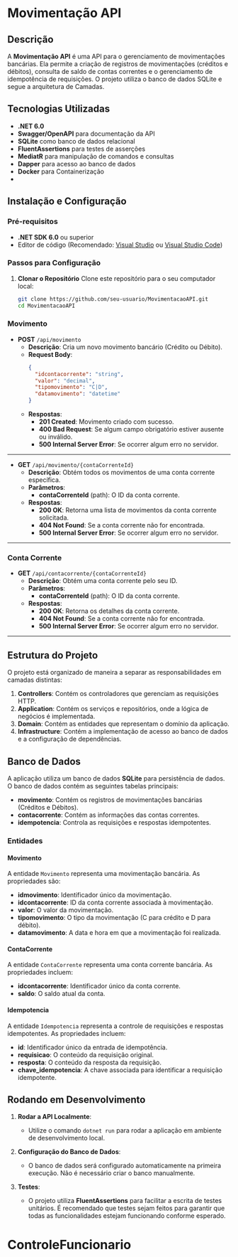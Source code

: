 # **Movimentação API**

## **Descrição**
A **Movimentação API** é uma API para o gerenciamento de movimentações bancárias. Ela permite a criação de registros de movimentações (créditos e débitos), consulta de saldo de contas correntes e o gerenciamento de idempotência de requisições. O projeto utiliza o banco de dados SQLite e segue a arquitetura de Camadas.

## **Tecnologias Utilizadas**
- **.NET 6.0**
- **Swagger/OpenAPI** para documentação da API
- **SQLite** como banco de dados relacional
- **FluentAssertions** para testes de asserções
- **MediatR** para manipulação de comandos e consultas
- **Dapper** para acesso ao banco de dados
- **Docker** para Containerização
- 
## **Instalação e Configuração**

### **Pré-requisitos**
- **.NET SDK 6.0** ou superior
- Editor de código (Recomendado: [Visual Studio](https://visualstudio.microsoft.com/) ou [Visual Studio Code](https://code.visualstudio.com/))

### **Passos para Configuração**

1. **Clonar o Repositório**
   Clone este repositório para o seu computador local:

   ```bash
   git clone https://github.com/seu-usuario/MovimentacaoAPI.git
   cd MovimentacaoAPI

### **Movimento**

- **POST** `/api/movimento`
  - **Descrição**: Cria um novo movimento bancário (Crédito ou Débito).
  - **Request Body**: 
    ```json
    {
      "idcontacorrente": "string",
      "valor": "decimal",
      "tipomovimento": "C|D",
      "datamovimento": "datetime"
    }
    ```
  - **Respostas**:
    - **201 Created**: Movimento criado com sucesso.
    - **400 Bad Request**: Se algum campo obrigatório estiver ausente ou inválido.
    - **500 Internal Server Error**: Se ocorrer algum erro no servidor.

---

- **GET** `/api/movimento/{contaCorrenteId}`
  - **Descrição**: Obtém todos os movimentos de uma conta corrente específica.
  - **Parâmetros**:
    - **contaCorrenteId** (path): O ID da conta corrente.
  - **Respostas**:
    - **200 OK**: Retorna uma lista de movimentos da conta corrente solicitada.
    - **404 Not Found**: Se a conta corrente não for encontrada.
    - **500 Internal Server Error**: Se ocorrer algum erro no servidor.

---

### **Conta Corrente**

- **GET** `/api/contacorrente/{contaCorrenteId}`
  - **Descrição**: Obtém uma conta corrente pelo seu ID.
  - **Parâmetros**:
    - **contaCorrenteId** (path): O ID da conta corrente.
  - **Respostas**:
    - **200 OK**: Retorna os detalhes da conta corrente.
    - **404 Not Found**: Se a conta corrente não for encontrada.
    - **500 Internal Server Error**: Se ocorrer algum erro no servidor.

---

## **Estrutura do Projeto**

O projeto está organizado de maneira a separar as responsabilidades em camadas distintas:

1. **Controllers**: Contém os controladores que gerenciam as requisições HTTP.
2. **Application**: Contém os serviços e repositórios, onde a lógica de negócios é implementada.
3. **Domain**: Contém as entidades que representam o domínio da aplicação.
4. **Infrastructure**: Contém a implementação de acesso ao banco de dados e a configuração de dependências.

## **Banco de Dados**

A aplicação utiliza um banco de dados **SQLite** para persistência de dados. O banco de dados contém as seguintes tabelas principais:

- **movimento**: Contém os registros de movimentações bancárias (Créditos e Débitos).
- **contacorrente**: Contém as informações das contas correntes.
- **idempotencia**: Controla as requisições e respostas idempotentes.

### **Entidades**

#### **Movimento**
A entidade `Movimento` representa uma movimentação bancária. As propriedades são:

- **idmovimento**: Identificador único da movimentação.
- **idcontacorrente**: ID da conta corrente associada à movimentação.
- **valor**: O valor da movimentação.
- **tipomovimento**: O tipo da movimentação (C para crédito e D para débito).
- **datamovimento**: A data e hora em que a movimentação foi realizada.

#### **ContaCorrente**
A entidade `ContaCorrente` representa uma conta corrente bancária. As propriedades incluem:

- **idcontacorrente**: Identificador único da conta corrente.
- **saldo**: O saldo atual da conta.

#### **Idempotencia**
A entidade `Idempotencia` representa a controle de requisições e respostas idempotentes. As propriedades incluem:

- **id**: Identificador único da entrada de idempotência.
- **requisicao**: O conteúdo da requisição original.
- **resposta**: O conteúdo da resposta da requisição.
- **chave_idempotencia**: A chave associada para identificar a requisição idempotente.

## **Rodando em Desenvolvimento**

1. **Rodar a API Localmente**:
   - Utilize o comando `dotnet run` para rodar a aplicação em ambiente de desenvolvimento local.
   
2. **Configuração do Banco de Dados**:
   - O banco de dados será configurado automaticamente na primeira execução. Não é necessário criar o banco manualmente.

3. **Testes**:
   - O projeto utiliza **FluentAssertions** para facilitar a escrita de testes unitários. É recomendado que testes sejam feitos para garantir que todas as funcionalidades estejam funcionando conforme esperado.

# ControleFuncionario
